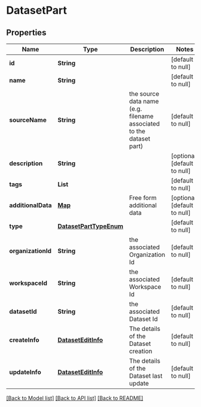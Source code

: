 # DatasetPart
## Properties

| Name | Type | Description | Notes |
|------------ | ------------- | ------------- | -------------|
| **id** | **String** |  | [default to null] |
| **name** | **String** |  | [default to null] |
| **sourceName** | **String** | the source data name (e.g. filename associated to the dataset part) | [default to null] |
| **description** | **String** |  | [optional] [default to null] |
| **tags** | **List** |  | [default to null] |
| **additionalData** | [**Map**](AnyType.md) | Free form additional data | [optional] [default to null] |
| **type** | [**DatasetPartTypeEnum**](DatasetPartTypeEnum.md) |  | [default to null] |
| **organizationId** | **String** | the associated Organization Id | [default to null] |
| **workspaceId** | **String** | the associated Workspace Id | [default to null] |
| **datasetId** | **String** | the associated Dataset Id | [default to null] |
| **createInfo** | [**DatasetEditInfo**](DatasetEditInfo.md) | The details of the Dataset creation | [default to null] |
| **updateInfo** | [**DatasetEditInfo**](DatasetEditInfo.md) | The details of the Dataset last update | [default to null] |

[[Back to Model list]](../README.md#documentation-for-models) [[Back to API list]](../README.md#documentation-for-api-endpoints) [[Back to README]](../README.md)

